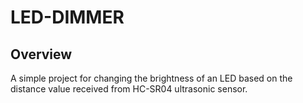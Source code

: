 # LED-DIMMER
 
## Overview

A simple project for changing the brightness of an LED based on the distance value received from HC-SR04 ultrasonic sensor.